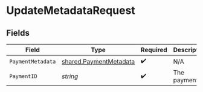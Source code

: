 # UpdateMetadataRequest


## Fields

| Field                                                            | Type                                                             | Required                                                         | Description                                                      |
| ---------------------------------------------------------------- | ---------------------------------------------------------------- | ---------------------------------------------------------------- | ---------------------------------------------------------------- |
| `PaymentMetadata`                                                | [shared.PaymentMetadata](../../models/shared/paymentmetadata.md) | :heavy_check_mark:                                               | N/A                                                              |
| `PaymentID`                                                      | *string*                                                         | :heavy_check_mark:                                               | The payment ID.                                                  |
